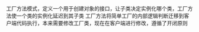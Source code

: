 工厂方法模式，定义一个用于创建对象的接口，让子类决定实例化哪个类，工厂方法使一个类的实例化延迟到其子类
工厂方法将简单工厂的内部逻辑判断迁移到客户端代码执行，本来需要修改工厂类，现在在客户端进行修改，遵循了开闭原则